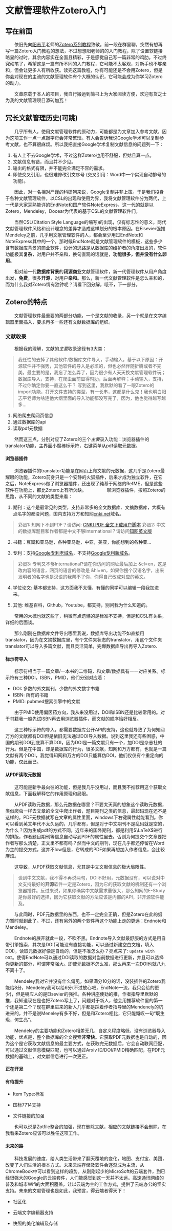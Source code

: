 # 文献管理软件Zotero入门

## 写在前面

　　依旧先向[阳志平](http://www.yangzhiping.com/)老师的[Zotero系列教程](http://www.yangzhiping.com/tech/zotero1.html)致敬。前一段在群里聊，突然有想再写一篇Zotero入门教程的想法，不过想想阳老师的的入门教程，除了设置软链接略显的过时，其余内容实在全面且精彩，于是感觉自己写一篇非常的鸡肋。不过终究动笔了，希望这是一篇有所不同的入门教程，它可能不太客观，对新手也不够亲和，但会让更多人有所收获。读完这篇教程，你有可能还是不会用Zotero，但是你会对现在的主流的文献管理软件有个大概的认识，它可能会成为你学习Zotero的动力。

　　文章原载于本人的项目，我自行搬运到简书上为大家阅读方便，欢迎有货之士为我的文献管理项目添砖加瓦！

## 冗长文献管理历史(可跳)

　　几乎所有人，使用文献管理软件的原动力，可能都是为文章加入参考文献，因为这项工作一点一点敲字母会非常繁琐。有人会告诉我说Google学术可以复制参考文献，也不算很麻烦。所以我把直接Google学术复制文献信息的问题列一下：

1. 有人上不去Google学术，不过这样Zotero也用不舒服，但姑且算一点。
2. 文献信息有错，而且并不少见。
3. 输出的格式有限，并不能完全满足不容的需求。
4. 即使交叉引用，也很难修改引文序号 (交叉引用：Word中一个实现自动排号的功能)。

　　因此，对一名相对严谨的科研狗来说，Google复制并非上策。于是我们投身于各种文献管理软件，以CSL的出现和使用为界，我将文献管理软件分为两代，上一代是大家耳熟能详的EndNote和国产软件NoteExpress，这一代的就是以Zotero，Mendeley，Docear为代表的基于CSL的文献管理软件们。

　　当然CSL(Citation Style Language的缩写)的出现，仅有标志性的意义，两代文献管理软件风格和设计理念的差异才造成这样划分的根本原因。在Elsevier强推Mendeley之前，几乎用文献管理软件的人，都会至少用过EndNote和NoteExpress其中的一个，那时候EndNote就是文献管理软件的模板，这些多少含有数据库背景的商业软件，设计的思路是从数据库的维护者的角度出发的，软件功能极其**复杂**，对用户并不亲和，换句直观的话就是，**功能很多，但并没有什么卵用**。

　　相对前一代**数据库背景**的**闭源商业**文献管理软件，新一代管理软件从用户角度出发，**免费**，很多**开源**，对用户**亲和**。那么，新一代文献管理软件是怎么亲和的，而为什么我对Zotero情有独钟呢？请看下回分解，哦不，下一部分。

## Zotero的特点

　　文献管理软件最重要的两部分功能，一个是文献的收录，另一个就是在文字编辑器里面插入，要求再多一些还有文献数据库的组织。

### 文献收录

　　根据我的理解，文献的*主要*收录途径有3大类：
> 我任性的去掉了其他软件/数据库文件导入，手动输入，基于以下原因：开源软件并不强势，其他软件的导入是必须的，但也必然伴随折腾或者不完美，最主要的是，我忘了怎么弄了，因为很少有人天天换文献管理软件玩；数据库导入，支持，在爬虫面前显得鸡肋，后面再解释；手动输入，支持，不过你确定你要一直这么干？
> 写到这里，我默默的看了一眼Zotero的import功能，打开文件支持的类型，有一长串，这都是什么鬼！我也明白阳志平老师为啥连他大纲里面的导入功能都没写完了，因为，他也觉得越写越多...

1. 网络爬虫爬网页信息
2. 通过数据库的api
3. 读取pdf元数据

　　然而这三点，分别对应了Zotero的三个*主要*录入功能：浏览器插件的translator功能，主界面小魔棒标示符，右键菜单从pdf读取元数据。

#### 浏览器插件

　　浏览器插件的translator功能是在网页上爬文献的元数据，这几乎是Zotero最耀眼的功能，Zotero前身只是一个安静的火狐插件，后来才成为独立软件，在它之后，NoteExpress做了浏览器插件，还出现了纯基于网络的RefME，但是这些软件在功能上，都比Zotero上有所欠缺。
　　
　　聊浏览器插件，按照Zotero的思路，从不同的文献的类型来看：

1. 期刊：这个是最常见的类型，支持非常多的全文数据库、文摘数据库，大概有点名字的都没问题，国内支持万方和知网[cnki.net](http://www.cnki.net)域名。
> 彩蛋1: 知网下不到PDF？请访问: [CNKI PDF 全文下载用户脚本](http://blog.yuelong.info/post/cnki-pdf-js.html)
> 彩蛋2: 中文的数据库题目和作者都是中文不够International？请访问[知网英文版](http://oversea.cnki.net)

2. 书籍：豆瓣和亚马逊，各种亚马逊，中亚，美亚，你能想到的各种亚...

3. 专利：支持[Google专利老域名](www.google.com/patents)，不支持[Google专利新域名](patents.google.com)。
> 彩蛋3: 专利又不够International?请在你访问的网址最后加上 \&cl=en，这是改内容的语言，网页的语言的修改是 \&hl=en，如果你搜个汉语名字，出来发明者的名字也是汉语的我帮不了你，你得自己改成对应的英文。

4. 学位论文: 基本都支持，这方面我不太懂，有懂的同学可以编辑一段我加进来。

5. 其他: 维基百科，Github，Youtube，都支持，别问我为什么知道的。

　　常用的大概也就这些了，稍微有点遗憾的是标准不支持，但是和CSL有关系，详细的后面谈。

　　那么刚刚在数据库文件导出哪里我说，数据库导出功能不如直接用translator，因为在文摘数据库里，有个文件夹状态的translator，用这个文件夹translator可以导入多篇文献，而且灵活简单，完爆数据库导出再导入Zotero.

#### 标示符导入

　　标示符相当于一篇文章/一本书的二维码，和文章/数据具有一一对应关系。标示符有三种DOI，ISBN，PMID，他们分别对应着：

* DOI: 多数的外文期刊，少数的外文数字书籍
* ISBN: 所有的书籍
* PMID: pubmed搜索引擎中的文献

　　由于PMID使用偏医药方向，我从来没用过，DOI和ISBN还是比较常用的。对于书籍我一般先试ISBN再去用浏览器插件，而文献的顺序恰好相反。

　　这三种标示符的导入，都需要数据库公开API的支持，这也就导致了为何知网万方的文献都有DOI但是依旧无法通过DOI导入数据。说到这里我还有些困惑，中国的期刊DOI到底算不算DOI，因为DOI是一篇文献只有一个，加DOI是杂志社的行为。但是在中国，却是数据库的行为，很多文献，知网和万方都有，也就是一篇文献有两个DOI，我觉得知网和万方的DOI只能算伪DOI，他们仅仅有个重定向的功能，仅此而已。

#### 从PDF读取元数据

　　这可能是新手最向往的功能，但是我几乎没用过，而且我不推荐用这个获取文献信息，下面我解释它的作用原理和局限。

　　从PDF读取元数据，那么元数据在哪里？不要太天真的想象这个读取元数据，类似爬虫一样去文章的全文中爬出作者，题目期刊之类的信息，最起码现在还不是这样的。PDF元数据就写在文章的属性里面，windows下右键属性就能看到。你可以看到英文年代不太久远的，几乎都有，但是对于中文期刊不是乱码就是空的，为什么？因为生成pdf的方式不同，近年来的国外期刊，都是利用$\LaTeX$进行的排版，作者题目期刊等信息自动写到PDF的属性里去。否则为何提交个文章要把作者写那么清楚，正文里不都有吗？然而中文的期刊，现在几乎都还停留在Word为主的提交方式，这并不low但是，它转成的PDF如果再想加入作者信息，会比较麻烦。

　　这导致，从PDF获取文献信息，尤其是中文文献信息的极大局限性。
> 谈到中文文献，我不得不再说两句，DOI不好用，元数据没有，可以说对中文支持最好的**开源**软件一定是Zotero，因为它的获取文献的机制还有一个浏览器插件。反过来说，如果你确实中文献需求量很大，那么知网的E-Study是你最好的选择，因为它获取文献的方法应该是内部的API，非开源软件能及。

　　与此同时，PDF元数据里的东西，也不一定完全正确，但是Zotero在此的努力暂时就到此了。不过，还有另外的两个软件再这个功能上走的更远：Endnote和Mendeley。

　　Endnote的展开就此一段，不吹不黑。Endnote导入文献最舒服的方式是用自带引擎搜索，其次是DOI(可能没有直接功能，可以通过新建空白文档，填入DOI)，读取元数据好像是自动的，但是不准怎么办？亮点来了: `update with DOI`。使得EndNote可以通过DOI读取的数据对当前数据进行更新，并且可以选择你更新的部分，可谓非常强大。即使元数据不怎么准，那么再来一次DOI也就八九不离十了。

　　Mendeley我对它并没有什么偏见，如果满分10分的话，没装插件的Zotero我能给8分，Mendeley我可以给6分(不过放心吧，EndNote一流，我只会给的更少)，但是嗝应人的是Elsevier的强推。各种讲座使劲的推，作者指导里默默的推，我知道现在是也把Zotero写上了，问题对于新人，他会用推荐软件里的第一个还是第二个？现在群里进来的新人几乎都是踩着作者指导里的Mendenely的坑进来的，并不是说Meneley有多不好，但是和Zotero相比，它只能慨叹一句“既生瑜，何生亮”。

　　Mendeley的主要功能和Zotero相差无几，自定义程度略低，没有浏览器导入功能，优点是，整个数据库的全文搜索**非常快**。它获取PDF元数据也是自动的，因为这个是它获取文献信息的最主要方式，在获取完元数据后，它会自动联网匹配，可以通过文献信息模糊匹配，也可以通过Arxiv ID/DOI/PMID精确匹配，在PDF元数据的基础上，对文献信息进行一次更正。

#### 正在开发

#### 有待提升

* Item Type:标准

* 国标7714支持

* 文件链接的加强

　　也可以说是Zotfile整合的加强，现在删除文献，相应的文献链接不会删除，在我看来Zotero应该可以胜任这项工作。

#### 未来的路

　　科技发展的速度，给人类生活带来了翻天覆地的变化，地图、支付宝、美团，改变了人们生活的根本方式。未来云端存储及软件会逐渐成为主流，从ChromeBook中可以看到这样的趋势。从刚刚起步的MicroSoft的云端套件，到已经很强大的Google的云端套件，人们能感觉到这一天并不太远。高速通讯网络的普及和城市Wifi的大面积覆盖，让以云端为主的工作方式，提供了云端办公的坚实支持。未来的文献管理也是如此，我预言，得云端者得天下！

* 社区化

* 云端文字编辑器支持

* 快照的美化编辑及存储
